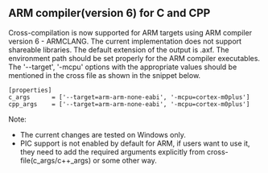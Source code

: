 ## ARM compiler(version 6) for C and CPP

Cross-compilation is now supported for ARM targets using ARM compiler version 6 - ARMCLANG.
The current implementation does not support shareable libraries.
The default extension of the output is .axf.
The environment path should be set properly for the ARM compiler executables.
The '--target', '-mcpu' options with the appropriate values should be mentioned
in the cross file as shown in the snippet below.

```
[properties]
c_args      = ['--target=arm-arm-none-eabi', '-mcpu=cortex-m0plus']
cpp_args    = ['--target=arm-arm-none-eabi', '-mcpu=cortex-m0plus']

```

Note:
- The current changes are tested on Windows only.
- PIC support is not enabled by default for ARM,
  if users want to use it, they need to add the required arguments
  explicitly from cross-file(c_args/c++_args) or some other way.
